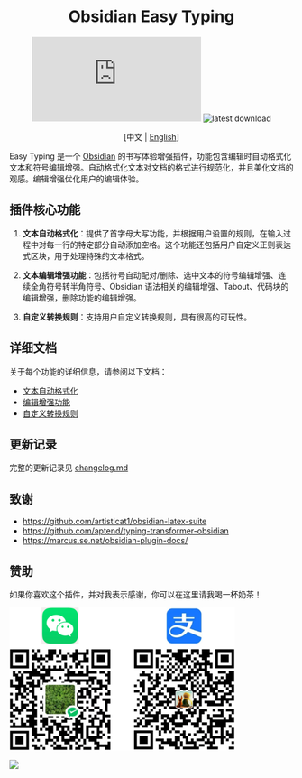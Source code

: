 <h1 align="center">Obsidian Easy Typing</h1>
<div align="center">

![Obsidian Downloads](https://img.shields.io/badge/dynamic/json?logo=obsidian&color=%23483699&label=插件下载量&query=%24%5B%22easy-typing-obsidian%22%5D.downloads&url=https%3A%2F%2Fraw.githubusercontent.com%2Fobsidianmd%2Fobsidian-releases%2Fmaster%2Fcommunity-plugin-stats.json) ![latest download](https://img.shields.io/github/downloads/Yaozhuwa/easy-typing-obsidian/latest/total?style=plastic)

[中文 | [English](https://github.com/Yaozhuwa/easy-typing-obsidian)]

</div>

Easy Typing 是一个 [Obsidian](https://obsidian.md/) 的书写体验增强插件，功能包含编辑时自动格式化文本和符号编辑增强。自动格式化文本对文档的格式进行规范化，并且美化文档的观感。编辑增强优化用户的编辑体验。

## 插件核心功能

1. **文本自动格式化**：提供了首字母大写功能，并根据用户设置的规则，在输入过程中对每一行的特定部分自动添加空格。这个功能还包括用户自定义正则表达式区块，用于处理特殊的文本格式。

2. **文本编辑增强功能**：包括符号自动配对/删除、选中文本的符号编辑增强、连续全角符号转半角符号、Obsidian 语法相关的编辑增强、Tabout、代码块的编辑增强，删除功能的编辑增强。

3. **自定义转换规则**：支持用户自定义转换规则，具有很高的可玩性。

## 详细文档

关于每个功能的详细信息，请参阅以下文档：

- [文本自动格式化](./Doc/AutoFormatting_ZH.md)
- [编辑增强功能](./Doc/EditEnhancements_ZH.md)
- [自定义转换规则](./Doc/CustomRules_ZH.md)

## 更新记录

完整的更新记录见 [changelog.md](./changelog.md)

## 致谢

- https://github.com/artisticat1/obsidian-latex-suite
- https://github.com/aptend/typing-transformer-obsidian
- https://marcus.se.net/obsidian-plugin-docs/

## 赞助

如果你喜欢这个插件，并对我表示感谢，你可以在这里请我喝一杯奶茶！

<img src="assets/donate.png" width="400">

<a href="https://www.buymeacoffee.com/yaozhuwa"><img src="https://img.buymeacoffee.com/button-api/?text=Buy me a coffee&emoji=&slug=yaozhuwa&button_colour=FFDD00&font_colour=000000&font_family=Cookie&outline_colour=000000&coffee_colour=ffffff" /></a>
